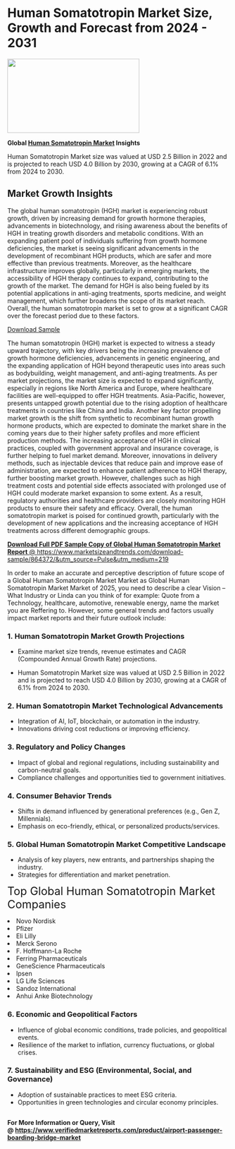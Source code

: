 <H1>Human Somatotropin Market Size, Growth and Forecast from 2024 - 2031</H1><img class="aligncenter size-medium wp-image-584254" src="https://thirdeyenews.in/wp-content/uploads/2024/09/Global-Market-Research-300x168.jpeg" alt="" width="300" height="168" /><p><strong>Global&nbsp;<a href="https://www.marketsizeandtrends.com/download-sample/864372/&amp;utm_source=Pulse&amp;utm_medium=219">Human Somatotropin Market</a> Insights</strong></p><p>Human Somatotropin Market size was valued at USD 2.5 Billion in 2022 and is projected to reach USD 4.0 Billion by 2030, growing at a CAGR of 6.1% from 2024 to 2030.</p><p><h2>Market Growth Insights</h2> <p>The global human somatotropin (HGH) market is experiencing robust growth, driven by increasing demand for growth hormone therapies, advancements in biotechnology, and rising awareness about the benefits of HGH in treating growth disorders and metabolic conditions. With an expanding patient pool of individuals suffering from growth hormone deficiencies, the market is seeing significant advancements in the development of recombinant HGH products, which are safer and more effective than previous treatments. Moreover, as the healthcare infrastructure improves globally, particularly in emerging markets, the accessibility of HGH therapy continues to expand, contributing to the growth of the market. The demand for HGH is also being fueled by its potential applications in anti-aging treatments, sports medicine, and weight management, which further broadens the scope of its market reach. Overall, the human somatotropin market is set to grow at a significant CAGR over the forecast period due to these factors. </p> <p><a href="#">Download Sample</a></p> <p>The human somatotropin (HGH) market is expected to witness a steady upward trajectory, with key drivers being the increasing prevalence of growth hormone deficiencies, advancements in genetic engineering, and the expanding application of HGH beyond therapeutic uses into areas such as bodybuilding, weight management, and anti-aging treatments. As per market projections, the market size is expected to expand significantly, especially in regions like North America and Europe, where healthcare facilities are well-equipped to offer HGH treatments. Asia-Pacific, however, presents untapped growth potential due to the rising adoption of healthcare treatments in countries like China and India. Another key factor propelling market growth is the shift from synthetic to recombinant human growth hormone products, which are expected to dominate the market share in the coming years due to their higher safety profiles and more efficient production methods. The increasing acceptance of HGH in clinical practices, coupled with government approval and insurance coverage, is further helping to fuel market demand. Moreover, innovations in delivery methods, such as injectable devices that reduce pain and improve ease of administration, are expected to enhance patient adherence to HGH therapy, further boosting market growth. However, challenges such as high treatment costs and potential side effects associated with prolonged use of HGH could moderate market expansion to some extent. As a result, regulatory authorities and healthcare providers are closely monitoring HGH products to ensure their safety and efficacy. Overall, the human somatotropin market is poised for continued growth, particularly with the development of new applications and the increasing acceptance of HGH treatments across different demographic groups. </p> <p><a href="#"></p><p><span class=""><strong>Download Full PDF Sample Copy of Global Human Somatotropin Market Report</strong> @ <a href="https://www.marketsizeandtrends.com/download-sample/864372/&amp;utm_source=Pulse&amp;utm_medium=219" target="_blank">https://www.marketsizeandtrends.com/download-sample/864372/&amp;utm_source=Pulse&amp;utm_medium=219</a></span></p><p>In order to make an accurate and perceptive description of future scope of a Global&nbsp;Human Somatotropin Market Market as Global&nbsp;Human Somatotropin Market Market of 2025, you need to describe a clear Vision &ndash; What Industry or Linda can you think of for example: Quote from a Technology, healthcare, automotive, renewable energy, name the market you are Reffering to. However, some general trends and factors usually impact market reports and their future outlook include:</p><h3>1.&nbsp;<strong>Human Somatotropin Market Growth Projections</strong></h3><ul><li>Examine market size trends, revenue estimates and CAGR (Compounded Annual Growth Rate) projections.</li><li><p>Human Somatotropin Market size was valued at USD 2.5 Billion in 2022 and is projected to reach USD 4.0 Billion by 2030, growing at a CAGR of 6.1% from 2024 to 2030.</p></li></ul><h3>2.&nbsp;<strong>Human Somatotropin Market Technological Advancements</strong></h3><ul><li>Integration of AI, IoT, blockchain, or automation in the industry.</li><li>Innovations driving cost reductions or improving efficiency.</li></ul><h3>3.&nbsp;<strong>Regulatory and Policy Changes</strong></h3><ul><li>Impact of global and regional regulations, including sustainability and carbon-neutral goals.</li><li>Compliance challenges and opportunities tied to government initiatives.</li></ul><h3>4.&nbsp;<strong>Consumer Behavior Trends</strong></h3><ul><li>Shifts in demand influenced by generational preferences (e.g., Gen Z, Millennials).</li><li>Emphasis on eco-friendly, ethical, or personalized products/services.</li></ul><h3>5.&nbsp;<strong>Global Human Somatotropin Market Competitive Landscape</strong></h3><ul><li>Analysis of key players, new entrants, and partnerships shaping the industry.</li><li>Strategies for differentiation and market penetration.</li></ul><p data-pm-slice="1 1 []"><span style="color: inherit; font-family: inherit; font-size: 25px;">Top Global Human Somatotropin Market Companies</span></p><div class="" data-test-id=""><p><li>Novo Nordisk</li><li> Pfizer</li><li> Eli Lilly</li><li> Merck Serono</li><li> F. Hoffmann-La Roche</li><li> Ferring Pharmaceuticals</li><li> GeneScience Pharmaceuticals</li><li> Ipsen</li><li> LG Life Sciences</li><li> Sandoz International</li><li> Anhui Anke Biotechnology</li></p></div><h3>6.&nbsp;<strong>Economic and Geopolitical Factors</strong></h3><ul><li>Influence of global economic conditions, trade policies, and geopolitical events.</li><li>Resilience of the market to inflation, currency fluctuations, or global crises.</li></ul><h3>7.&nbsp;<strong>Sustainability and ESG (Environmental, Social, and Governance)</strong></h3><ul><li>Adoption of sustainable practices to meet ESG criteria.</li><li>Opportunities in green technologies and circular economy principles.</li></ul><h2><strong style="font-size: 14px;">For More Information or Query, Visit @&nbsp;</strong><a style="background-color: #ffffff; font-size: 14px;" href="https://www.marketsizeandtrends.com/report/human-somatotropin-market/" target="_blank">https://www.verifiedmarketreports.com/product/airport-passenger-boarding-bridge-market</a></h2>
